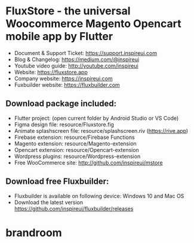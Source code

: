 # FluxStore - the universal Woocommerce Magento Opencart mobile app by Flutter
- Document & Support Ticket: https://support.inspireui.com
- Blog & Changelog: https://medium.com/@inspireui
- Youtube video guide: http://youtube.com/inspireui
- Website: https://fluxstore.app
- Company website: https://inspireui.com
- Fuxbuilder website: https://fluxbuilder.com

## Download package included:
- Flutter project: (open current folder by Android Studio or VS Code)
- Figma design file: resource/Fluxstore.fig
- Animate splashscreen file: resource/splashscreen.riv (https://rive.app)
- Firebase extension: resource/Firebase Functions
- Magento extension: resource/Magento-extension
- Opencart extension: resource/Opencart-extension
- Wordpress plugins: resource/Wordpress-extension
- Free WooCommerce site: http://github.com/inspireui/mstore

## Download free Fluxbuilder:
- Fluxbuilder is available on following device: Windows 10 and Mac OS
- Download the latest version https://github.com/inspireui/fluxbuilder/releases
# brandroom
